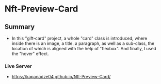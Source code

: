 # Nft-Preview-Card

## Summary

- In this "gift-card" project, a whole "card" class is introduced, where inside there is an image, a title, a paragraph, as well as a sub-class, the location of which is aligned with the help of "flexbox". And finally, I used the "hover" effect.


### Live Server

- https://kapanadze04.github.io/Nft-Preview-Card/